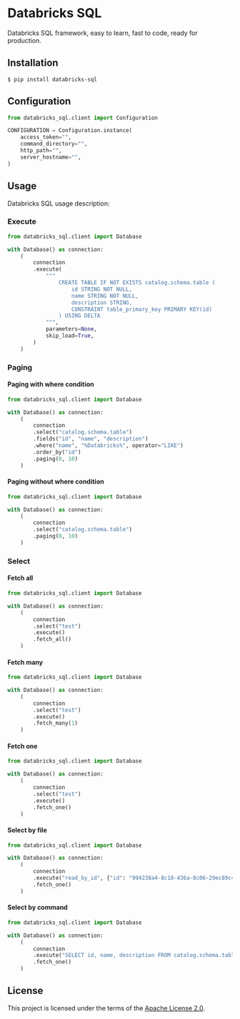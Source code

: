 # Databricks SQL

Databricks SQL framework, easy to learn, fast to code, ready for production.

## Installation

```shell
$ pip install databricks-sql
```

## Configuration

```python
from databricks_sql.client import Configuration

CONFIGURATION = Configuration.instance(
    access_token="",
    command_directory="",
    http_path="",
    server_hostname="",
)
```

## Usage

Databricks SQL usage description:

### Execute

```python
from databricks_sql.client import Database

with Database() as connection:
    (
        connection
        .execute(
            """
                CREATE TABLE IF NOT EXISTS catalog.schema.table (
                    id STRING NOT NULL,
                    name STRING NOT NULL,
                    description STRING,
                    CONSTRAINT table_primary_key PRIMARY KEY(id)
                ) USING DELTA
            """,
            parameters=None,
            skip_load=True,
        )
    )
```

### Paging

#### Paging with where condition

```python
from databricks_sql.client import Database

with Database() as connection:
    (
        connection
        .select("catalog.schema.table")
        .fields("id", "name", "description")
        .where("name", "%Databricks%", operator="LIKE")
        .order_by("id")
        .paging(0, 10)
    )
```

#### Paging without where condition

```python
from databricks_sql.client import Database

with Database() as connection:
    (
        connection
        .select("catalog.schema.table")
        .paging(0, 10)
    )
```

### Select

#### Fetch all

```python
from databricks_sql.client import Database

with Database() as connection:
    (
        connection
        .select("test")
        .execute()
        .fetch_all()
    )
```

#### Fetch many

```python
from databricks_sql.client import Database

with Database() as connection:
    (
        connection
        .select("test")
        .execute()
        .fetch_many(1)
    )
```

#### Fetch one

```python
from databricks_sql.client import Database

with Database() as connection:
    (
        connection
        .select("test")
        .execute()
        .fetch_one()
    )
```

#### Select by file

```python
from databricks_sql.client import Database

with Database() as connection:
    (
        connection
        .execute("read_by_id", {"id": "994238a4-8c18-436a-8c06-29ec89c4c056"})
        .fetch_one()
    )
```

#### Select by command

```python
from databricks_sql.client import Database

with Database() as connection:
    (
        connection
        .execute("SELECT id, name, description FROM catalog.schema.table WHERE id = %(id)s", {"id": "994238a4-8c18-436a-8c06-29ec89c4c056"})
        .fetch_one()
    )
```

## License

This project is licensed under the terms of the [Apache License 2.0](https://github.com/bernardocouto/databricks-sql/blob/main/LICENSE).

